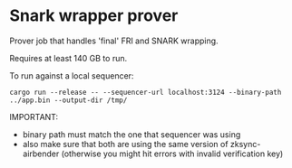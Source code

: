# Snark wrapper prover

Prover job that handles 'final' FRI and SNARK wrapping.

Requires at least 140 GB to run.

To run against a local sequencer:

```
cargo run --release -- --sequencer-url localhost:3124 --binary-path ../app.bin --output-dir /tmp/
```

IMPORTANT:

- binary path must match the one that sequencer was using
- also make sure that both are using the same version of zksync-airbender (otherwise you might hit errors with invalid
  verification key)
